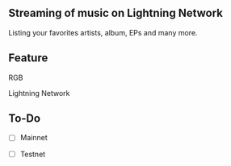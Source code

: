 ## Streaming of music on Lightning Network

Listing your favorites artists, album, EPs and many more.

## Feature

RGB

Lightning Network

## To-Do

- [ ] Mainnet

- [ ] Testnet
